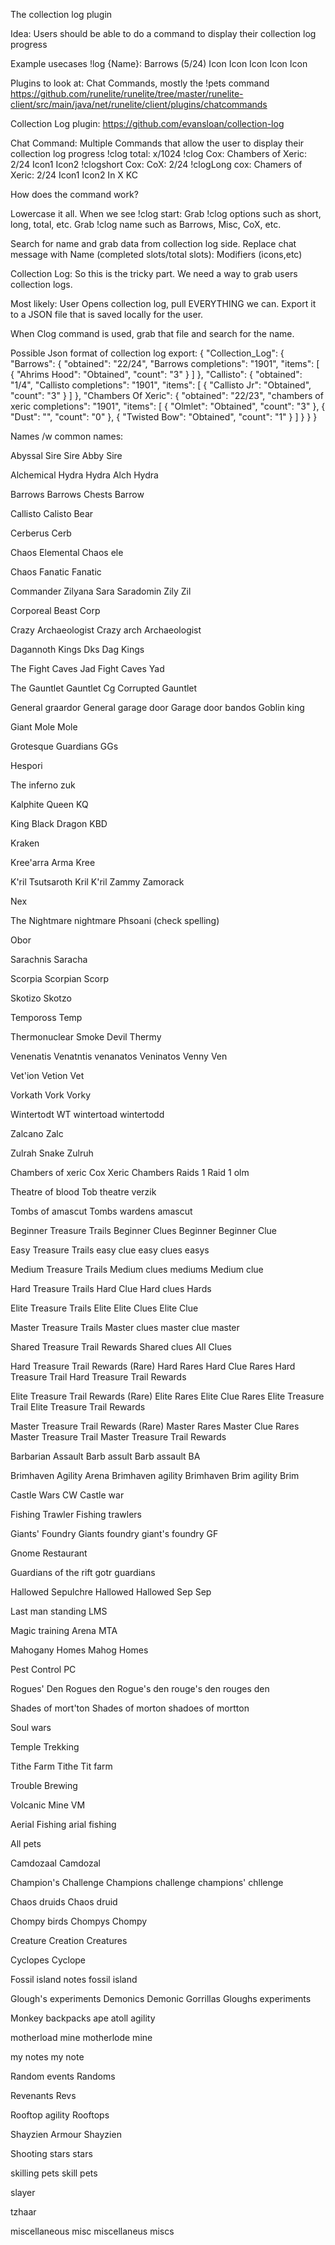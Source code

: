 The collection log plugin

Idea: Users should be able to do a command to display their collection log progress

Example usecases
!log {Name}: Barrows (5/24) Icon Icon Icon Icon Icon


Plugins to look at:
Chat Commands, mostly the !pets command
https://github.com/runelite/runelite/tree/master/runelite-client/src/main/java/net/runelite/client/plugins/chatcommands

Collection Log plugin:
https://github.com/evansloan/collection-log

Chat Command:
Multiple Commands that allow the user to display their collection log progress
!clog total: x/1024
!clog Cox: Chambers of Xeric: 2/24 Icon1 Icon2
!clogshort Cox: CoX: 2/24
!clogLong cox: Chamers of Xeric: 2/24 Icon1 Icon2 In X KC

How does the command work?

Lowercase it all.
When we see !clog start:
Grab !clog options such as short, long, total, etc.
Grab !clog name such as Barrows, Misc, CoX, etc.

Search for name and grab data from collection log side.
Replace chat message with Name (completed slots/total slots): Modifiers (icons,etc)

Collection Log:
So this is the tricky part.
We need a way to grab users collection logs.

Most likely: 
User Opens collection log, pull EVERYTHING we can.
Export it to a JSON file that is saved locally for the user.

When Clog command is used, grab that file and search for the name.


Possible Json format of collection log export:
{
  "Collection_Log": {
    "Barrows": {
      "obtained": "22/24",
      "Barrows completions": "1901",
      "items": [
        {
          "Ahrims Hood": "Obtained",
          "count": "3"
        }
      ]
    },
    "Callisto": {
      "obtained": "1/4",
      "Callisto completions": "1901",
      "items": [
        {
          "Callisto Jr": "Obtained",
          "count": "3"
        }
      ]
    },
    "Chambers Of Xeric": {
      "obtained": "22/23",
      "chambers of xeric completions": "1901",
      "items": [
        {
          "Olmlet": "Obtained",
          "count": "3"
        },
        {
          "Dust": "",
          "count": "0"
        },
        {
          "Twisted Bow": "Obtained",
          "count": "1"
        }
      ]
    }
  }
}

Names /w common names:

Abyssal Sire
Sire
Abby Sire

Alchemical Hydra
Hydra
Alch Hydra

Barrows
Barrows Chests
Barrow

Callisto
Calisto
Bear

Cerberus
Cerb

Chaos Elemental
Chaos ele

Chaos Fanatic
Fanatic

Commander Zilyana
Sara
Saradomin
Zily
Zil

Corporeal Beast
Corp

Crazy Archaeologist
Crazy arch
Archaeologist

Dagannoth Kings
Dks
Dag Kings

The Fight Caves
Jad
Fight Caves
Yad

The Gauntlet
Gauntlet
Cg
Corrupted Gauntlet

General graardor
General garage door
Garage door
bandos
Goblin king

Giant Mole
Mole

Grotesque Guardians
GGs

Hespori

The inferno
zuk

Kalphite Queen
KQ

King Black Dragon
KBD

Kraken

Kree'arra
Arma
Kree

K'ril Tsutsaroth
Kril
K'ril
Zammy
Zamorack

Nex

The Nightmare
nightmare
Phsoani (check spelling)

Obor

Sarachnis
Saracha

Scorpia
Scorpian
Scorp

Skotizo
Skotzo

Tempoross
Temp

Thermonuclear Smoke Devil
Thermy

Venenatis
Venatntis
venanatos
Veninatos
Venny
Ven

Vet'ion
Vetion
Vet

Vorkath
Vork
Vorky

Wintertodt
WT
wintertoad
wintertodd

Zalcano
Zalc

Zulrah
Snake
Zulruh

Chambers of xeric
Cox
Xeric
Chambers
Raids 1
Raid 1
olm

Theatre of blood
Tob
theatre
verzik

Tombs of amascut
Tombs
wardens
amascut

Beginner Treasure Trails
Beginner Clues
Beginner
Beginner Clue

Easy Treasure Trails
easy clue
easy clues
easys

Medium Treasure Trails
Medium clues
mediums
Medium clue

Hard Treasure Trails
Hard Clue
Hard clues
Hards

Elite Treasure Trails
Elite
Elite Clues
Elite Clue

Master Treasure Trails
Master clues
master clue
master

Shared Treasure Trail Rewards
Shared clues
All Clues

Hard Treasure Trail Rewards (Rare)
Hard Rares
Hard Clue Rares
Hard Treasure Trail
Hard Treasure Trail Rewards

Elite Treasure Trail Rewards (Rare)
Elite Rares
Elite Clue Rares
Elite Treasure Trail
Elite Treasure Trail Rewards

Master Treasure Trail Rewards (Rare)
Master Rares
Master Clue Rares
Master Treasure Trail
Master Treasure Trail Rewards

Barbarian Assault
Barb assult
Barb assault
BA

Brimhaven Agility Arena
Brimhaven agility
Brimhaven
Brim agility
Brim

Castle Wars
CW
Castle war

Fishing Trawler
Fishing trawlers

Giants' Foundry
Giants foundry
giant's foundry
GF

Gnome Restaurant

Guardians of the rift
gotr
guardians

Hallowed Sepulchre
Hallowed
Hallowed Sep
Sep

Last man standing
LMS

Magic training Arena
MTA

Mahogany Homes
Mahog Homes

Pest Control
PC

Rogues' Den
Rogues den
Rogue's den
rouge's den
rouges den

Shades of mort'ton
Shades of morton
shadoes of mortton

Soul wars

Temple Trekking

Tithe Farm
Tithe
Tit farm

Trouble Brewing

Volcanic Mine
VM

Aerial Fishing
arial fishing

All pets

Camdozaal
Camdozal

Champion's Challenge
Champions challenge
champions' chllenge

Chaos druids
Chaos druid

Chompy birds
Chompys
Chompy

Creature Creation
Creatures

Cyclopes
Cyclope

Fossil island notes
fossil island

Glough's experiments
Demonics
Demonic Gorrillas 
Gloughs experiments

Monkey backpacks
ape atoll agility

motherload mine
motherlode mine

my notes
my note

Random events
Randoms

Revenants
Revs

Rooftop agility
Rooftops

Shayzien Armour
Shayzien

Shooting stars
stars

skilling pets
skill pets

slayer

tzhaar

miscellaneous
misc
miscellaneus
miscs


